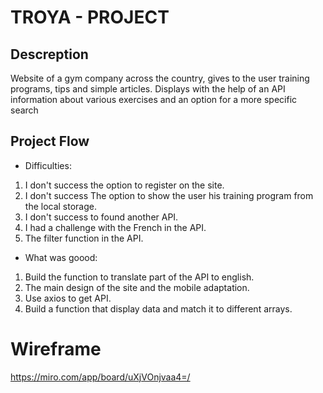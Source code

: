 # TROYA - PROJECT
## Descreption
Website of a gym company across the country, gives to the user training programs, tips and simple articles. Displays with the help of an API information about various exercises and an option for a more specific search
## Project Flow
* Difficulties:
1. I don't success the option to register on the site.
2. I don't success The option to show the user his training program from the local storage.
3. I don't success to found another API.
4. I had a challenge with the French in the API.
5. The filter function in the API.
* What was goood:
1. Build the function to translate part of the API to english.
2. The main design of the site and the mobile adaptation.
3. Use axios to get API.
4. Build a function that display data and match it to different arrays.

# Wireframe
 https://miro.com/app/board/uXjVOnjvaa4=/

